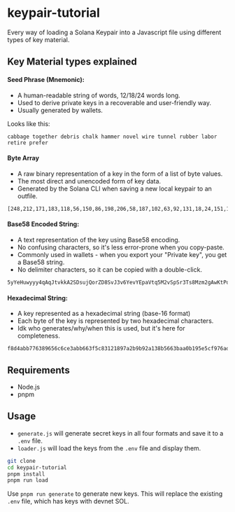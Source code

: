 # keypair-tutorial
Every way of loading a Solana Keypair into a Javascript file using different types of key material.

## Key Material types explained
#### Seed Phrase (Mnemonic):
- A human-readable string of words, 12/18/24 words long.
- Used to derive private keys in a recoverable and user-friendly way.
- Usually generated by wallets.

Looks like this: 
```
cabbage together debris chalk hammer novel wire tunnel rubber labor retire prefer
```

#### Byte Array
- A raw binary representation of a key in the form of a list of byte values.
- The most direct and unencoded form of key data.
- Generated by the Solana CLI when saving a new local keypair to an outfile.

```
[248,212,171,183,118,56,150,86,198,206,58,187,102,63,92,131,18,24,151,162,185,185,42,19,139,86,99,186,160,177,149,229,207,151,106,210,8,20,167,108,215,120,87,203,3,8,224,142,218,214,122,119,109,109,113,73,91,238,214,54,60,109,206,69]
```

#### Base58 Encoded String:
- A text representation of the key using Base58 encoding.
- No confusing characters, so it's less error-prone when you copy-paste.
- Commonly used in wallets - when you export your "Private key", you get a Base58 string.
- No delimiter characters, so it can be copied with a double-click.

```
5yYeHuwyyy4qAqJtvkkA2SDsujQorZD8SvJ3v6YevYEpaVtq5M2vSpSr3Ts8Mzm2gAwKtPqvozpxLejUxgkbpa5a
```

#### Hexadecimal String:
- A key represented as a hexadecimal string (base-16 format)
- Each byte of the key is represented by two hexadecimal characters.
- Idk who generates/why/when this is used, but it's here for completeness.

```
f8d4abb776389656c6ce3abb663f5c83121897a2b9b92a138b5663baa0b195e5cf976ad20814a76cd77857cb0308e08edad67a776d6d71495beed6363c6dce45
```

## Requirements
- Node.js
- pnpm

## Usage
- `generate.js` will generate secret keys in all four formats and save it to a `.env` file.
- `loader.js` will load the keys from the `.env` file and display them.

```bash
git clone
cd keypair-tutorial
pnpm install
pnpm run load
```

Use `pnpm run generate` to generate new keys. This will replace the existing `.env` file, which has keys with devnet SOL.

